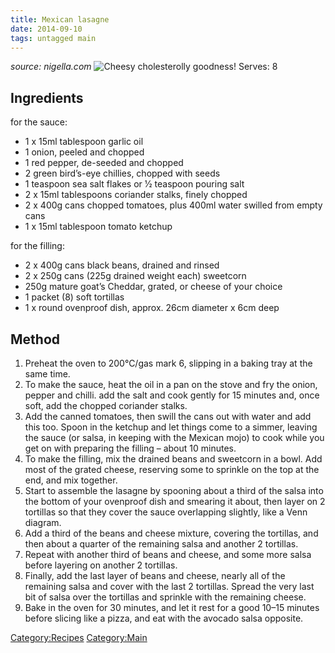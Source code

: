 ```yaml
---
title: Mexican lasagne
date: 2014-09-10
tags: untagged main
---
```


*source: nigella.com* ![Cheesy cholesterolly
goodness!](Mexican_lasagne.jpg "fig:Cheesy cholesterolly goodness!")
Serves: 8

Ingredients
-----------

for the sauce:

-   1 x 15ml tablespoon garlic oil
-   1 onion, peeled and chopped
-   1 red pepper, de-seeded and chopped
-   2 green bird’s-eye chillies, chopped with seeds
-   1 teaspoon sea salt flakes or 1⁄2 teaspoon pouring salt
-   2 x 15ml tablespoons coriander stalks, finely chopped
-   2 x 400g cans chopped tomatoes, plus 400ml water swilled from empty
    cans
-   1 x 15ml tablespoon tomato ketchup

for the filling:

-   2 x 400g cans black beans, drained and rinsed
-   2 x 250g cans (225g drained weight each) sweetcorn
-   250g mature goat’s Cheddar, grated, or cheese of your choice
-   1 packet (8) soft tortillas
-   1 x round ovenproof dish, approx. 26cm diameter x 6cm deep

Method
------

1.  Preheat the oven to 200°C/gas mark 6, slipping in a baking tray at
    the same time.
2.  To make the sauce, heat the oil in a pan on the stove and fry the
    onion, pepper and chilli. add the salt and cook gently for 15
    minutes and, once soft, add the chopped coriander stalks.
3.  Add the canned tomatoes, then swill the cans out with water and add
    this too. Spoon in the ketchup and let things come to a simmer,
    leaving the sauce (or salsa, in keeping with the Mexican mojo) to
    cook while you get on with preparing the filling – about 10 minutes.
4.  To make the filling, mix the drained beans and sweetcorn in a bowl.
    Add most of the grated cheese, reserving some to sprinkle on the top
    at the end, and mix together.
5.  Start to assemble the lasagne by spooning about a third of the salsa
    into the bottom of your ovenproof dish and smearing it about, then
    layer on 2 tortillas so that they cover the sauce overlapping
    slightly, like a Venn diagram.
6.  Add a third of the beans and cheese mixture, covering the tortillas,
    and then about a quarter of the remaining salsa and another 2
    tortillas.
7.  Repeat with another third of beans and cheese, and some more salsa
    before layering on another 2 tortillas.
8.  Finally, add the last layer of beans and cheese, nearly all of the
    remaining salsa and cover with the last 2 tortillas. Spread the very
    last bit of salsa over the tortillas and sprinkle with the remaining
    cheese.
9.  Bake in the oven for 30 minutes, and let it rest for a good 10–15
    minutes before slicing like a pizza, and eat with the avocado salsa
    opposite.

<Category:Recipes> <Category:Main>

